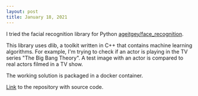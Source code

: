 ```yaml
---
layout: post
title: January 18, 2021
---
```


I tried the facial recognition library for Python [ageitgey/face_recognition](https://github.com/ageitgey/face_recognition).

This library uses dlib, a toolkit written in C++ that contains machine learning algorithms. For example, I'm trying to check if an actor is playing in the TV series "The Big Bang Theory". A test image with an actor is compared to real actors filmed in a TV show.

The working solution is packaged in a docker container.

[Link](https://github.com/Vostbur/py-facial-recognition) to the repository with source code.